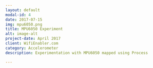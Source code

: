 ```yaml
---
layout: default
modal-id: 4
date: 2017-07-15
img: mpu6050.png
title: MPU6050 Experiment
alt: image-alt
project-date: April 2017
client: WifiEnabler.com
category: Accelerometer
description: Experimentation with MPU6050 mapped using Process

---
```

